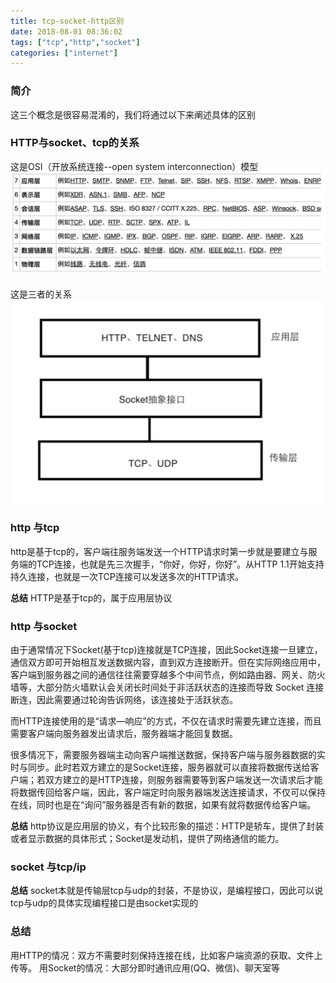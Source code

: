 ```yaml
---
title: tcp-socket-http区别
date: 2018-08-01 08:36:02
tags: ["tcp","http","socket"]
categories: ["internet"]
---
```



### 简介
这三个概念是很容易混淆的，我们将通过以下来阐述具体的区别

### HTTP与socket、tcp的关系
这是OSI（开放系统连接--open system interconnection）模型
![osi](/images/internet/2018-8-1-3.png)

<!--more-->

这是三者的关系
![tcp/http/socket](/images/internet/2018-8-1-4.png)



### http 与tcp
http是基于tcp的，客户端往服务端发送一个HTTP请求时第一步就是要建立与服务端的TCP连接，也就是先三次握手，“你好，你好，你好”。从HTTP 1.1开始支持持久连接，也就是一次TCP连接可以发送多次的HTTP请求。

**总结**
HTTP是基于tcp的，属于应用层协议

### http 与socket

由于通常情况下Socket(基于tcp)连接就是TCP连接，因此Socket连接一旦建立，通信双方即可开始相互发送数据内容，直到双方连接断开。但在实际网络应用中，客户端到服务器之间的通信往往需要穿越多个中间节点，例如路由器、网关、防火墙等，大部分防火墙默认会关闭长时间处于非活跃状态的连接而导致 Socket 连接断连，因此需要通过轮询告诉网络，该连接处于活跃状态。

而HTTP连接使用的是“请求—响应”的方式，不仅在请求时需要先建立连接，而且需要客户端向服务器发出请求后，服务器端才能回复数据。

很多情况下，需要服务器端主动向客户端推送数据，保持客户端与服务器数据的实时与同步。此时若双方建立的是Socket连接，服务器就可以直接将数据传送给客户端；若双方建立的是HTTP连接，则服务器需要等到客户端发送一次请求后才能将数据传回给客户端，因此，客户端定时向服务器端发送连接请求，不仅可以保持在线，同时也是在“询问”服务器是否有新的数据，如果有就将数据传给客户端。

**总结**
http协议是应用层的协义，有个比较形象的描述：HTTP是轿车，提供了封装或者显示数据的具体形式；Socket是发动机，提供了网络通信的能力。 

### socket 与tcp/ip

**总结**
socket本就是传输层tcp与udp的封装，不是协议，是编程接口，因此可以说tcp与udp的具体实现编程接口是由socket实现的




### 总结

用HTTP的情况：双方不需要时刻保持连接在线，比如客户端资源的获取、文件上传等。
用Socket的情况：大部分即时通讯应用(QQ、微信)、聊天室等




